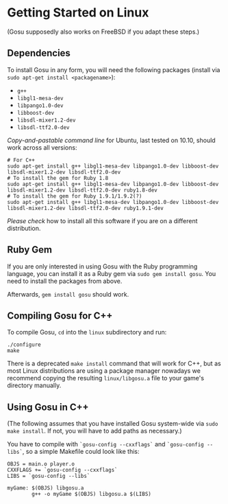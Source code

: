 # Getting Started on Linux

(Gosu supposedly also works on FreeBSD if you adapt these steps.)

## Dependencies

To install Gosu in any form, you will need the following packages (install via `sudo apt-get install <packagename>`):

  * `g++`
  * `libgl1-mesa-dev`
  * `libpango1.0-dev`
  * `libboost-dev`
  * `libsdl-mixer1.2-dev`
  * `libsdl-ttf2.0-dev`

*Copy-and-pastable command line* for Ubuntu, last tested on 10.10, should work across all versions:

    # For C++
    sudo apt-get install g++ libgl1-mesa-dev libpango1.0-dev libboost-dev libsdl-mixer1.2-dev libsdl-ttf2.0-dev
    # To install the gem for Ruby 1.8
    sudo apt-get install g++ libgl1-mesa-dev libpango1.0-dev libboost-dev libsdl-mixer1.2-dev libsdl-ttf2.0-dev ruby1.8-dev
    # To install the gem for Ruby 1.9.1/1.9.2(?)
    sudo apt-get install g++ libgl1-mesa-dev libpango1.0-dev libboost-dev libsdl-mixer1.2-dev libsdl-ttf2.0-dev ruby1.9.1-dev

*Please check* how to install all this software if you are on a different distribution.

## Ruby Gem

If you are only interested in using Gosu with the Ruby programming language, you can install it as a Ruby gem via `sudo gem install gosu`. You need to install the packages from above.

Afterwards, `gem install gosu` should work.

## Compiling Gosu for C++

To compile Gosu, `cd` into the `linux` subdirectory and run:

    ./configure
    make

There is a deprecated `make install` command that will work for C++, but as most Linux distributions are using a package manager nowadays we recommend copying the resulting `linux/libgosu.a` file to your game's directory manually.

## Using Gosu in C++

(The following assumes that you have installed Gosu system-wide via `sudo make install`. If not, you will have to add paths as necessary.)

You have to compile with `` `gosu-config --cxxflags` `` and `` `gosu-config --libs` ``, so a simple Makefile could look like this:

    OBJS = main.o player.o
    CXXFLAGS += `gosu-config --cxxflags`
    LIBS = `gosu-config --libs`
    
    myGame: $(OBJS) libgosu.a
            g++ -o myGame $(OBJS) libgosu.a $(LIBS)
